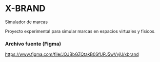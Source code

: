 # X-BRAND
Simulador de marcas

Proyecto experimental para simular marcas en espacios virtuales y físicos.

### Archivo fuente (Figma)
https://www.figma.com/file/JQJBbGZQtakB0SfUPJ5wVvjU/xbrand
